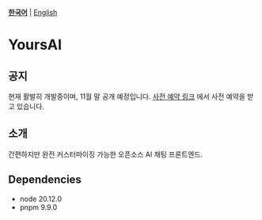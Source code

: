 
[**한국어**](README.md) | [English](/READMEs/en.md)

# YoursAI

## 공지
현재 활발히 개발중이며, 11월 말 공개 예정입니다.
[사전 예약 링크](https://tally.so/r/nWMPWv) 에서 사전 예약을 받고 있습니다. 

## 소개
간편하지만 완전 커스터마이징 가능한 오픈소스 AI 채팅 프론트엔드.

## Dependencies

- node 20.12.0
- pnpm 9.9.0
